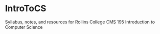 # IntroToCS
Syllabus, notes, and resources for Rollins College CMS 195 Introduction to Computer Science
